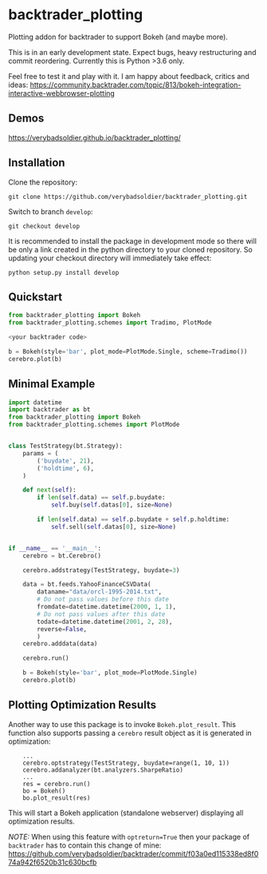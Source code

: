 # backtrader_plotting
Plotting addon for backtrader to support Bokeh (and maybe more).

This is in an early development state. Expect bugs, heavy restructuring and commit reordering. 
Currently this is Python >3.6 only.

Feel free to test it and play with it. I am happy about feedback, critics and ideas:
https://community.backtrader.com/topic/813/bokeh-integration-interactive-webbrowser-plotting

## Demos
https://verybadsoldier.github.io/backtrader_plotting/

## Installation

Clone the repository:

`git clone https://github.com/verybadsoldier/backtrader_plotting.git`

Switch to branch `develop`:

`git checkout develop`

It is recommended to install the package in development mode so there will be only a link created in the python directory to your cloned repository. So updating your checkout directory will immediately take effect:

`python setup.py install develop`

## Quickstart

```python
from backtrader_plotting import Bokeh
from backtrader_plotting.schemes import Tradimo, PlotMode

<your backtrader code>

b = Bokeh(style='bar', plot_mode=PlotMode.Single, scheme=Tradimo())
cerebro.plot(b)
```

## Minimal Example
```python
import datetime
import backtrader as bt
from backtrader_plotting import Bokeh
from backtrader_plotting.schemes import PlotMode


class TestStrategy(bt.Strategy):
    params = (
        ('buydate', 21),
        ('holdtime', 6),
    )

    def next(self):
        if len(self.data) == self.p.buydate:
            self.buy(self.datas[0], size=None)

        if len(self.data) == self.p.buydate + self.p.holdtime:
            self.sell(self.datas[0], size=None)


if __name__ == '__main__':
    cerebro = bt.Cerebro()

    cerebro.addstrategy(TestStrategy, buydate=3)

    data = bt.feeds.YahooFinanceCSVData(
        dataname="data/orcl-1995-2014.txt",
        # Do not pass values before this date
        fromdate=datetime.datetime(2000, 1, 1),
        # Do not pass values after this date
        todate=datetime.datetime(2001, 2, 28),
        reverse=False,
        )
    cerebro.adddata(data)

    cerebro.run()

    b = Bokeh(style='bar', plot_mode=PlotMode.Single)
    cerebro.plot(b)
```

## Plotting Optimization Results
Another way to use this package is to invoke `Bokeh.plot_result`. This function also supports passing a `cerebro` result object as it is generated in optimization:

```
    ...
    cerebro.optstrategy(TestStrategy, buydate=range(1, 10, 1))
    cerebro.addanalyzer(bt.analyzers.SharpeRatio)
    ...
    res = cerebro.run()
    bo = Bokeh()
    bo.plot_result(res)
```

This will start a Bokeh application (standalone webserver) displaying all optimization results.

*NOTE:* When using this feature with `optreturn=True` then your package of `backtrader` has to contain this change of mine:
https://github.com/verybadsoldier/backtrader/commit/f03a0ed115338ed8f074a942f6520b31c630bcfb
